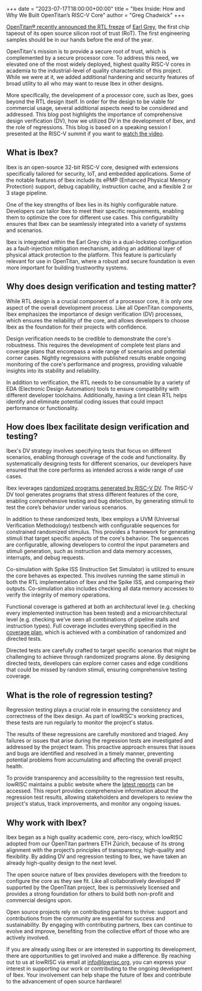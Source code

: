 +++
date = "2023-07-17T18:00:00+00:00"
title = "Ibex Inside: How and Why We Built OpenTitan’s RISC-V Core"
author = "Greg Chadwick"
+++

[OpenTitan® recently announced the RTL freeze](https://lowrisc.org/blog/2023/06/opentitans-rtl-freeze-leveraging-transparency-to-create-trustworthy-computing/) of [Earl Grey](https://opentitan.org/book/hw/top_earlgrey/doc/specification.html), the first chip tapeout of its open source silicon root of trust (RoT). The first engineering samples should be in our hands before the end of the year. 

OpenTitan's mission is to provide a secure root of trust, which is complemented by a secure processor core. To address this need, we elevated one of the most widely deployed, highest quality RISC-V cores in academia to the industrial-level of quality characteristic of this project. While we were at it, we added additional hardening and security features of broad utility to all who may want to reuse Ibex in other designs.

More specifically, the development of a processor core, such as Ibex, goes beyond the RTL design itself. In order for the design to be viable for commercial usage, several additional aspects need to be considered and addressed. This blog post highlights the importance of comprehensive design verification (DV), how we utilized DV in the development of Ibex, and the role of regressions. This blog is based on a speaking session I presented at the RISC-V summit if you want to [watch the video](https://www.youtube.com/watch?v=EYyi8ZhEQxA).

## What is Ibex?

Ibex is an open-source 32-bit RISC-V core, designed with extensions specifically tailored for security, IoT, and embedded applications. Some of the notable features of Ibex include its ePMP (Enhanced Physical Memory Protection) support, debug capability, instruction cache, and a flexible 2 or 3 stage pipeline.

One of the key strengths of Ibex lies in its highly configurable nature. Developers can tailor Ibex to meet their specific requirements, enabling them to optimize the core for different use cases. This configurability ensures that Ibex can be seamlessly integrated into a variety of systems and scenarios.

Ibex is integrated within the Earl Grey chip in a dual-lockstep configuration as a fault-injection mitigation mechanism, adding an additional layer of physical attack protection to the platform. This feature is particularly relevant for use in OpenTitan, where a robust and secure foundation is even more important for building trustworthy systems.

## Why does design verification and testing matter?

While RTL design is a crucial component of a processor core, it is only one aspect of the overall development process. Like all OpenTitan components, Ibex emphasizes the importance of design verification (DV) processes, which ensures the reliability of the core, and allows developers to choose Ibex as the foundation for their projects with confidence.

Design verification needs to be credible to demonstrate the core's robustness. This requires the development of complete test plans and coverage plans that encompass a wide range of scenarios and potential corner cases. Nightly regressions with published results enable ongoing monitoring of the core's performance and progress, providing valuable insights into its stability and reliability.

In addition to verification, the RTL needs to be consumable by a variety of EDA (Electronic Design Automation) tools to ensure compatibility with different developer toolchains. Additionally, having a lint clean RTL helps identify and eliminate potential coding issues that could impact performance or functionality.

## How does Ibex facilitate design verification and testing?

Ibex's DV strategy involves specifying tests that focus on different scenarios, enabling thorough coverage of the code and functionality. By systematically designing tests for different scenarios, our developers have ensured that the core performs as intended across a wide range of use cases.

Ibex leverages [randomized programs generated by RISC-V DV](https://github.com/chipsalliance/riscv-dv). The RISC-V DV tool generates programs that stress different features of the core, enabling comprehensive testing and bug detection, by generating stimuli to test the core’s behavior under various scenarios.

In addition to these randomized tests, Ibex employs a UVM (Universal Verification Methodology) testbench with configurable sequences for constrained randomized stimulus. This provides a framework for generating stimuli that target specific aspects of the core's behavior. The sequences are configurable, allowing developers to control the input parameters and stimuli generation, such as instruction and data memory accesses, interrupts, and debug requests.

Co-simulation with Spike ISS (Instruction Set Simulator) is utilized to ensure the core behaves as expected. This involves running the same stimuli in both the RTL implementation of Ibex and the Spike ISS, and comparing their outputs. Co-simulation also includes checking all data memory accesses to verify the integrity of memory operations.

Functional coverage is gathered at both an architectural level (e.g. checking every implemented instruction has been tested) and a microarchitectural level (e.g. checking we’ve seen all combinations of pipeline stalls and instruction types). Full coverage includes everything specified in the [coverage plan](https://ibex-core.readthedocs.io/en/latest/03_reference/coverage_plan.html), which is achieved with a combination of randomized and directed tests.

Directed tests are carefully crafted to target specific scenarios that might be challenging to achieve through randomized programs alone. By designing directed tests, developers can explore corner cases and edge conditions that could be missed by random stimuli, ensuring comprehensive testing coverage.

## What is the role of regression testing?

Regression testing plays a crucial role in ensuring the consistency and correctness of the Ibex design. As part of lowRISC's working practices, these tests are run regularly to monitor the project's status.

The results of these regressions are carefully monitored and triaged. Any failures or issues that arise during the regression tests are investigated and addressed by the project team. This proactive approach ensures that issues and bugs are identified and resolved in a timely manner, preventing potential problems from accumulating and affecting the overall project health.

To provide transparency and accessibility to the regression test results, lowRISC maintains a public website where the [latest reports](https://ibex.reports.lowrisc.org/opentitan/latest/report.html) can be accessed. This report provides comprehensive information about the regression test results, allowing stakeholders and developers to review the project's status, track improvements, and monitor any ongoing issues.

## Why work with Ibex?

Ibex began as a high quality academic core, zero-riscy, which lowRISC adopted from our OpenTitan partners ETH Zürich, because of its strong alignment with the project’s principles of transparency, high-quality and flexibility. By adding DV and regression testing to Ibex, we have taken an already high-quality design to the next level.

The open source nature of Ibex provides developers with the freedom to configure the core as they see fit. Like all collaboratively developed IP supported by the OpenTitan project, Ibex is permissively licensed and provides a strong foundation for others to build both non-profit and commercial designs upon.

Open source projects rely on contributing partners to thrive: support and contributions from the community are essential for success and sustainability. By engaging with contributing partners, Ibex can continue to evolve and improve, benefiting from the collective effort of those who are actively involved.

If you are already using Ibex or are interested in supporting its development, there are opportunities to get involved and make a difference. By reaching out to us at lowRISC via email at [info@lowrisc.org](mailto:info@lowrisc.org), you can express your interest in supporting our work or contributing to the ongoing development of Ibex. Your involvement can help shape the future of Ibex and contribute to the advancement of open source hardware!
